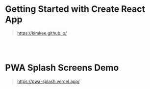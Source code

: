 # Getting Started with Create React App
> https://kimkee.github.io/

<br><br>

# PWA Splash Screens Demo

> https://pwa-splash.vercel.app/